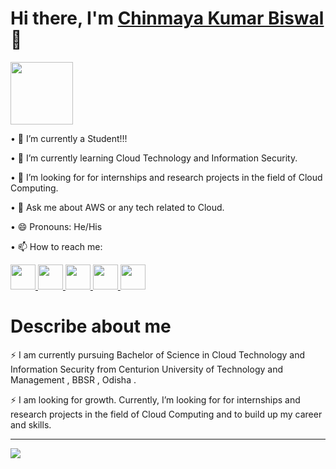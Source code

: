 
<h1>Hi there, I'm <a href="https://chinmayakumarbiswal.in/">Chinmaya Kumar Biswal </a>👋</h1>

<img src="https://tenor.com/view/budding-pop-cute-adorable-blush-leaf-gif-15514789" height="100px" width="100px"> 

•	🔭 I’m currently a Student!!!

•	🌱 I’m currently learning Cloud Technology and Information Security.

•	🤔 I’m looking for for internships and research projects in the field of Cloud Computing.

•	💬 Ask me about AWS or any tech related to Cloud.

•	😄 Pronouns: He/His

•	📫 How to reach me:
   
   <a href="https://api.whatsapp.com/send?phone=919556328216&text=hey">
      <img src="https://exploitus.chinmayakumarbiswal.in/image/whatsapp.png" height="40px" width="40px">
   </a>
   <a href="https://www.facebook.com/situ.chinmaya">
      <img src="https://exploitus.chinmayakumarbiswal.in/image/facebook.png" height="40px" width="40px">
   </a>
   <a href="https://www.instagram.com/chinmaya.situ/">
      <img src="https://exploitus.chinmayakumarbiswal.in/image/instagram.png" height="40px" width="40px">
    </a>
    <a href="https://www.linkedin.com/in/chinmaya-kumar-biswal-16045">
       <img src="https://exploitus.chinmayakumarbiswal.in/image/linkedin.png" height="40px" width="40px">
   </a>
    <a href="https://twitter.com/Chinmaya_situ?s=09">
      <img src="https://exploitus.chinmayakumarbiswal.in/image/twitter.png" height="40px" width="40px">
   </a>


<h1>Describe about  me</h1>


⚡ I am currently pursuing Bachelor of Science in Cloud Technology and Information Security  from Centurion University of Technology and Management , BBSR , Odisha .

⚡ I am looking for growth. Currently, I’m looking for for internships and research projects in the field of Cloud Computing and to build up my career and skills. 
<hr>
<img align="center" src="https://github-readme-stats.anuraghazra1.vercel.app/api/top-langs/?username=chinmayakumarbiswal&layout=compact&theme=buefy" />
